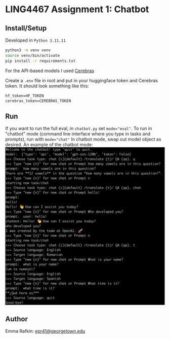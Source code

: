 # LING4467 Assignment 1: Chatbot

## Install/Setup
Developed in `Python 3.11.11`

```sh
python3 -m venv venv
source venv/bin/activate
pip install -r requirements.txt
```

For the API-based models I used [Cerebras](https://inference-docs.cerebras.ai/introduction)

Create a `.env` file in root and put in your huggingface token and Cerebras token. It should look something like this:

```
hf_token=HF_TOKEN
cerebras_token=CEREBRAS_TOKEN
```

## Run
If you want to run the full eval, in `chatbot.py` set `mode="eval"`.
To run in "chatbot" mode (command line interface where you type in tasks and prompts), run with `mode="chat"`
In chatbot mode, swap out model object as desired.
An example of the chatbot mode:
![example chat](./chatbot.png "Example Chat")

## Author
Emma Rafkin: epr41@georgetown.edu
